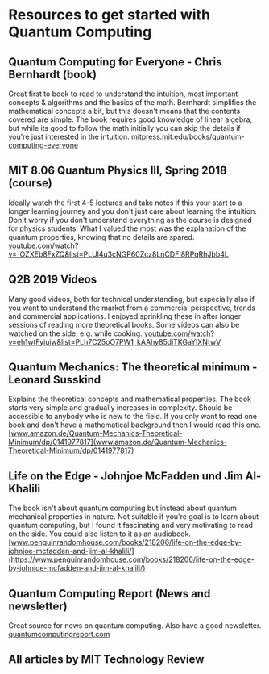 # Resources to get started with Quantum Computing

## Quantum Computing for Everyone - Chris Bernhardt (book)
Great first to book to read to understand the intuition, most important concepts & algorithms and the basics of the math. Bernhardt simplifies the mathematical concepts a bit, but this doesn't means that the contents covered are simple. The book requires good knowledge of linear algebra, but while its good to follow the math initially you can skip the details if you're just interested in the intuition.
[mitpress.mit.edu/books/quantum-computing-everyone](youtube.com/watch?v=_OZXEb8FxZQ&list=PLUl4u3cNGP60Zcz8LnCDFI8RPqRhJbb4L)

##  MIT 8.06 Quantum Physics III, Spring 2018 (course)
Ideally watch the first 4-5 lectures and take notes if this your start to a longer learning journey and you don't just care about learning the intuition. Don't worry if you don't understand everything as the course is designed for physics students. What I valued the most was the explanation of the quantum properties, knowing that no details are spared.
[youtube.com/watch?v=_OZXEb8FxZQ&list=PLUl4u3cNGP60Zcz8LnCDFI8RPqRhJbb4L](youtube.com/watch?v=_OZXEb8FxZQ&list=PLUl4u3cNGP60Zcz8LnCDFI8RPqRhJbb4L)

## Q2B 2019 Videos
Many good videos, both for technical understanding, but especially also if you want to understand the market from a commercial perspective, trends and commercial applications. I enjoyed sprinkling these in after longer sessions of reading more theoretical books. Some videos can also be watched on the side, e.g. while cooking.
[youtube.com/watch?v=eh1wtFyiuiw&list=PLh7C25oO7PW1_kAAhy85diTKGaYlXNtwV](https://www.youtube.com/watch?v=eh1wtFyiuiw&list=PLh7C25oO7PW1_kAAhy85diTKGaYlXNtwV)

## Quantum Mechanics: The theoretical minimum - Leonard Susskind
Explains the theoretical concepts and mathematical properties. The book starts very simple and gradually increases in complexity. Should be accessible to anybody who is new to the field. If you only want to read one book and don't have a mathematical background then I would read this one.
[www.amazon.de/Quantum-Mechanics-Theoretical-Minimum/dp/0141977817](www.amazon.de/Quantum-Mechanics-Theoretical-Minimum/dp/0141977817)

## Life on the Edge - Johnjoe McFadden und Jim Al-Khalili
The book isn't about quantum computing but instead about quantum mechanical properties in nature. Not suitable if you're goal is to learn about quantum computing, but I found it fascinating and very motivating to read on the side. You could also listen to it as an audiobook.
[www.penguinrandomhouse.com/books/218206/life-on-the-edge-by-johnjoe-mcfadden-and-jim-al-khalili/](https://www.penguinrandomhouse.com/books/218206/life-on-the-edge-by-johnjoe-mcfadden-and-jim-al-khalili/)

## Quantum Computing Report (News and newsletter)
Great source for news on quantum computing. Also have a good newsletter.
[quantumcomputingreport.com](https://quantumcomputingreport.com/)

## All articles by MIT Technology Review
